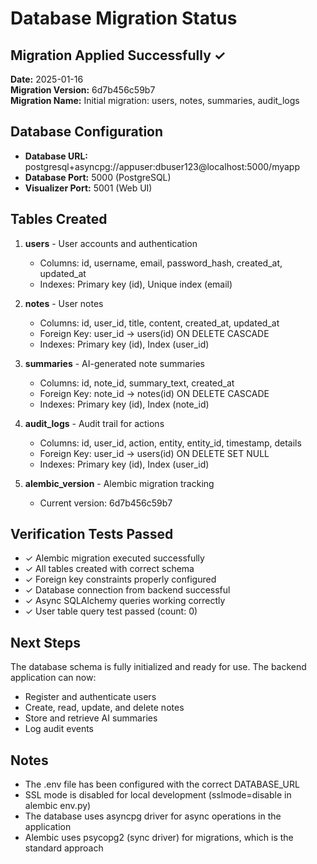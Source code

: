# Database Migration Status

## Migration Applied Successfully ✓

**Date:** 2025-01-16  
**Migration Version:** 6d7b456c59b7  
**Migration Name:** Initial migration: users, notes, summaries, audit_logs

## Database Configuration

- **Database URL:** postgresql+asyncpg://appuser:dbuser123@localhost:5000/myapp
- **Database Port:** 5000 (PostgreSQL)
- **Visualizer Port:** 5001 (Web UI)

## Tables Created

1. **users** - User accounts and authentication
   - Columns: id, username, email, password_hash, created_at, updated_at
   - Indexes: Primary key (id), Unique index (email)

2. **notes** - User notes
   - Columns: id, user_id, title, content, created_at, updated_at
   - Foreign Key: user_id → users(id) ON DELETE CASCADE
   - Indexes: Primary key (id), Index (user_id)

3. **summaries** - AI-generated note summaries
   - Columns: id, note_id, summary_text, created_at
   - Foreign Key: note_id → notes(id) ON DELETE CASCADE
   - Indexes: Primary key (id), Index (note_id)

4. **audit_logs** - Audit trail for actions
   - Columns: id, user_id, action, entity, entity_id, timestamp, details
   - Foreign Key: user_id → users(id) ON DELETE SET NULL
   - Indexes: Primary key (id), Index (user_id)

5. **alembic_version** - Alembic migration tracking
   - Current version: 6d7b456c59b7

## Verification Tests Passed

- ✓ Alembic migration executed successfully
- ✓ All tables created with correct schema
- ✓ Foreign key constraints properly configured
- ✓ Database connection from backend successful
- ✓ Async SQLAlchemy queries working correctly
- ✓ User table query test passed (count: 0)

## Next Steps

The database schema is fully initialized and ready for use. The backend application can now:
- Register and authenticate users
- Create, read, update, and delete notes
- Store and retrieve AI summaries
- Log audit events

## Notes

- The .env file has been configured with the correct DATABASE_URL
- SSL mode is disabled for local development (sslmode=disable in alembic env.py)
- The database uses asyncpg driver for async operations in the application
- Alembic uses psycopg2 (sync driver) for migrations, which is the standard approach
